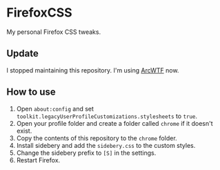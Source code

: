 # FirefoxCSS

My personal Firefox CSS tweaks.

## Update

I stopped maintaining this repository. I'm using [ArcWTF](https://github.com/KiKaraage/ArcWTF/) now.

## How to use

1. Open `about:config` and set `toolkit.legacyUserProfileCustomizations.stylesheets` to `true`.
2. Open your profile folder and create a folder called `chrome` if it doesn't exist.
3. Copy the contents of this repository to the `chrome` folder.
4. Install sidebery and add the `sidebery.css` to the custom styles.
5. Change the sidebery prefix to `[S]` in the settings.
6. Restart Firefox.